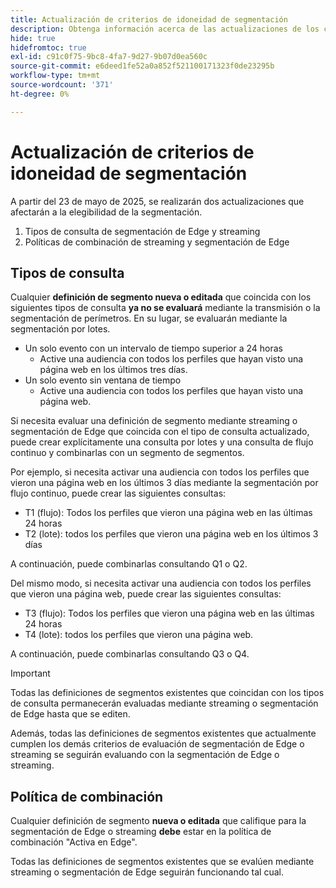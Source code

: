 ```yaml
---
title: Actualización de criterios de idoneidad de segmentación
description: Obtenga información acerca de las actualizaciones de los criterios de idoneidad para la segmentación que afectan a los tipos de audiencias que se pueden evaluar mediante streaming y segmentación de Edge.
hide: true
hidefromtoc: true
exl-id: c91c0f75-9bc8-4fa7-9d27-9b07d0ea560c
source-git-commit: e6deed1fe52a0a852f521100171323f0de23295b
workflow-type: tm+mt
source-wordcount: '371'
ht-degree: 0%

---
```


# Actualización de criterios de idoneidad de segmentación

A partir del 23 de mayo de 2025, se realizarán dos actualizaciones que afectarán a la elegibilidad de la segmentación.

1. Tipos de consulta de segmentación de Edge y streaming
2. Políticas de combinación de streaming y segmentación de Edge

## Tipos de consulta

Cualquier **definición de segmento nueva o editada** que coincida con los siguientes tipos de consulta **ya no se evaluará** mediante la transmisión o la segmentación de perímetros. En su lugar, se evaluarán mediante la segmentación por lotes.

- Un solo evento con un intervalo de tiempo superior a 24 horas
   - Active una audiencia con todos los perfiles que hayan visto una página web en los últimos tres días.
- Un solo evento sin ventana de tiempo
   - Active una audiencia con todos los perfiles que hayan visto una página web.

Si necesita evaluar una definición de segmento mediante streaming o segmentación de Edge que coincida con el tipo de consulta actualizado, puede crear explícitamente una consulta por lotes y una consulta de flujo continuo y combinarlas con un segmento de segmentos.

Por ejemplo, si necesita activar una audiencia con todos los perfiles que vieron una página web en los últimos 3 días mediante la segmentación por flujo continuo, puede crear las siguientes consultas:

- T1 (flujo): Todos los perfiles que vieron una página web en las últimas 24 horas
- T2 (lote): todos los perfiles que vieron una página web en los últimos 3 días

A continuación, puede combinarlas consultando Q1 o Q2.

Del mismo modo, si necesita activar una audiencia con todos los perfiles que vieron una página web, puede crear las siguientes consultas:

- T3 (flujo): Todos los perfiles que vieron una página web en las últimas 24 horas
- T4 (lote): todos los perfiles que vieron una página web.

A continuación, puede combinarlas consultando Q3 o Q4.

>[!IMPORTANT]
>
>Todas las definiciones de segmentos existentes que coincidan con los tipos de consulta permanecerán evaluadas mediante streaming o segmentación de Edge hasta que se editen.
>
>Además, todas las definiciones de segmentos existentes que actualmente cumplen los demás criterios de evaluación de segmentación de Edge o streaming se seguirán evaluando con la segmentación de Edge o streaming.

## Política de combinación

Cualquier definición de segmento **nueva o editada** que califique para la segmentación de Edge o streaming **debe** estar en la política de combinación &quot;Activa en Edge&quot;.

Todas las definiciones de segmentos existentes que se evalúen mediante streaming o segmentación de Edge seguirán funcionando tal cual.

